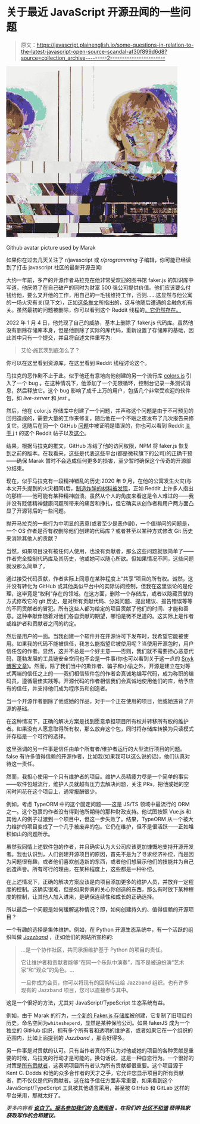 # 关于最近 JavaScript 开源丑闻的一些问题

> 原文：<https://javascript.plainenglish.io/some-questions-in-relation-to-the-latest-javascript-open-source-scandal-af30f899d6d8?source=collection_archive---------2----------------------->

![](img/7b8d308877987861f5bc2a28ea631f52.png)

Github avatar picture used by Marak

如果你在过去几天关注了 r/javascript 或 *r/programming* 子编辑，你可能已经读到了打击 javascript 社区的最新开源丑闻:

大约一年前，多产的开源作者马拉克在他非常受欢迎的图书馆 faker.js 的知识库中写道，他厌倦了在自己破产的同时为财富 500 强公司提供价值。他们应该要么付钱给他，要么叉开他的工作，用自己的一毛钱维持工作，否则……这显然与他公寓的一场火灾有关(见下文)，正如[这条推文](https://twitter.com/marak/status/1320465599319990272)所指出的，这与他随后遭遇的金融危机有关。虽然最初的问题被删除，你可以看到这个 Reddit 线程的[，它仍然存在。](https://www.reddit.com/r/javascript/comments/jquo97/fakerjs_no_more_free_work_from_marak_pay_me_or/)

2022 年 1 月 4 日，他兑现了自己的威胁，基本上删除了 faker.js 代码库。虽然他没有删除存储库本身，但是他删除了实际的库代码，重新设置了存储库的基础，因此其中只有一个提交，并且将自述文件重写为:

> 艾伦·施瓦茨到底怎么了？

你可以在这里看到资源库，在这里看到 Reddit 线程讨论这个。

马拉克的恶作剧不止于此。似乎他还有意地向他创建的另一个流行库 [colors.js](https://github.com/Marak/colors.js) 引入了一个 bug 。在这种情况下，他添加了一个无限循环，控制台记录一条测试消息，然后释放它。这个 bug 影响了成千上万的用户，包括几个非常受欢迎的软件包，如 *live-server* 和 *jest* 。

然后，他在 color.js 存储库中创建了一个问题，并声称这个问题是由于不可预见的回归造成的，需要大量的工作来修复，随后他在一个不眠之夜发布了几次报告来修复它。这随后在同一个 GitHub [问题](https://www.reddit.com/r/node/comments/rwp0ab/author_of_fakerjs_deletes_the_entire_repo/)中被证明是错误的，你也可以看到 Reddit [关于 i](https://www.reddit.com/r/javascript/comments/rz56qu/marak_adds_infinite_loop_to_colorsjs/) t 的这个 Reddit 帖子以及[这个](https://www.reddit.com/r/programming/comments/rz5rul/marak_creator_of_fakerjs_who_recently_deleted_the/)。

结果，根据马拉克的推文，GitHub 冻结了他的访问权限，NPM 将 faker.js 恢复到之前的版本。在我看来，这些是代表这些平台(都是微软旗下的公司)的正确干预——确保 Marak 暂时不会造成任何更多的损害，至少暂时确保这个传奇的开源部分结束。

现在，似乎马拉克有一段精神错乱的历史:2020 年 9 月，在他的公寓发生火灾(与本文开头提到的火灾相同)后，[制造炸弹的材料被发现](https://abc7ny.com/suspicious-package-queens-astoria-fire/6425363/)，正如 Reddit 上许多人指出的那样——他可能有某种精神崩溃。虽然从个人的角度来看这是令人难过的——我并没有贬低精神健康问题所带来的痛苦和挣扎，但它确实从创作者和用户两方面凸显了开源背后的一些问题。

抛开马拉克的一些行为中明显的恶意(或者至少是恶作剧)，一个值得问的问题是，一个 OS 作者是否有权删除他们创建的代码库？或者甚至以某种方式修改 Git 历史来消除其他人的贡献？

当然，如果项目没有被任何人使用，也没有贡献者，那么这些问题就很简单了——作者完全控制代码库及其历史，他或她可以随心所欲。但如果情况不同，这些问题就没那么简单了。

通过接受代码贡献，作者实际上同意在某种程度上“共享”项目的所有权。诚然，这并没有转化为 GitHub 或其他类似平台中的实际访问控制，但我在这里谈论的是伦理，这毕竟是“权利”存在的领域。在这方面，删除一个存储库，或者以隐藏贡献的方式修改它的 git 历史，是对所有贡献代码、分类问题、提出建议、报告错误等等的不同贡献者的冒犯。所有这些人都为给定的项目贡献了他们的时间、才能和善意。这种奉献伴随着对他们各自贡献的期望，哪怕是微不足道的。这实际上是作者或维护者和贡献者之间的约定。

然后是用户的一面。当我创建一个软件并在开源许可下发布时，我希望它能被使用。如果我的代码不能被信任，我怎么能指望它被使用呢？当使用开源包时，用户信任包的作者。显然，这并不总是一个好主意——否则，我们就不需要担心恶意代码，蓬勃发展的工具链安全空间也不会是一件事(你也可以看到关于这一点的 [Snyk 博客文章](https://snyk.io/blog/open-source-npm-packages-colors-faker/))。然而，除了我们当中的欺诈者、骗子和小偷之外，开源是建立在对等式两端的信任之上的——我们相信软件包的作者会真诚地编写代码，成为称职的编码员，遵循最佳实践等。开源代码的作者相信我们会真诚地使用他们的库，给予应有的信任，并支持他们成为程序员和创造者。

当一个开源作者删除了他或她的作品，对于一个正在使用的项目，他或她违背了开源的基础。

在这种情况下，正确的解决方案是找到愿意承担项目所有权并转移所有权的维护者。如果没有人愿意取得所有权，那么放弃这个包，同时将存储库转换为只读模式并存档是一个可行的选择。

这里强调的另一件事是信任由单个所有者/维护者运行的大型流行项目的问题。false 有许多值得信赖的开源作者，比如我(如果我可以这么说的话)，他们认真对待这一责任。

然而，我担心使用一个只有维护者的项目。维护人员精疲力尽是一个简单的事实——软件包越流行，维护人员就越有压力去解决问题，关注 PRs，把他或她的空闲时间花在这个项目上，通常报酬很少。

例如，考虑 TypeORM 中的这个固定问题——这是 JS/TS 领域中最流行的 ORM 之一。这个包裹的作者没有得到他所期待的那种财政支持。他试图按照 Vue.js 和其他人的例子过渡到一个项目中，但这一步失败了。结果，TypeORM 从一个被大力维护的项目变成了一个几乎被废弃的包。它仍在维护，但不是很活跃——正如堆积如山的问题所示。

虽然我同情上述软件包的作者，并且确实认为大公司应该更加慷慨地支持开源开发者。我也认识到，人们创建开源项目的原因，首先不是为了寻求经济补偿，而是因为问题很有趣，或者他们喜欢创造新的东西，或者他们想展示他们的技能并为自己创造声誉。所有可行的理由，在某种程度上，这些都是一种补偿。

在上述情况下，正确的解决方案应该是向项目添加更多的维护人员，并放弃一定程度的控制。这确实很难，但是如果你真的关心你创造的东西，那么有时放下某种程度的控制，让其他人加入进来，是确保连续性和成长的正确选择。

所以最后一个问题是如何缓解这种情况？即，如何创建持久的、值得信赖的开源项目？

一个有趣的选择是集体维护。例如，在 Python 开源生态系统中，有一个活跃的组织叫做 [*Jazzband*](https://jazzband.co/) ，正如他们的网站所宣称的:

> …是一个协作社区，共同承担维护基于 Python 的项目的责任。
> 
> 它让维护者和贡献者能够“在同一个乐队中演奏”，而不是被迫扮演“艺术家”和“观众”的角色。…
> 
> 一旦你成为会员，你可以将现有的回购转让给 Jazzband 组织。也有许多现有的 Jazzband 项目，您可以直接参与其中。

这是一个很好的方法，尤其对 JavaScript/TypeScript 生态系统有益。

例如，由于 Marak 的行为，[一个新的 Faker.js 存储库](https://github.com/withshepherd/faker.js#readme)被创建，它复制了旧项目的历史，命名空间为`whitesheperd`，显然是某种保险公司。如果 fakerJS 成为一个独立的 GitHub 组织，拥有多个所有者和透明的维护者，或者如果它在一个组织的范围内，比如上面提到的 *Jazzband* ，那会好得多。

另一件事是对贡献的认可。只有当作者真的不认为对他或她的项目的各种贡献是重要的时候，马拉克的行动才是可能的。换句话说，这是一种自恋行为。一个很好的对策是[所有贡献者](https://allcontributors.org/)，这表明项目所有者认为所有贡献都很重要。这个项目源于 Kent C. Dodds 和他的众多合作者的天才之手，它允许您显示项目的所有贡献者，而不仅仅是代码贡献者。这在给予信任方面非常重要，如果看到这个 JavaScript/TypeScript 工具被其他语言采用，甚至被 GitHub 和 GitLab 这样的平台采用，那就太好了。

*更多内容看* [***说白了。报名参加我们的***](http://plainenglish.io/) **[***免费周报***](http://newsletter.plainenglish.io/) *。在我们的* [***社区不和谐***](https://discord.gg/GtDtUAvyhW) *获得独家获取写作机会和建议。***